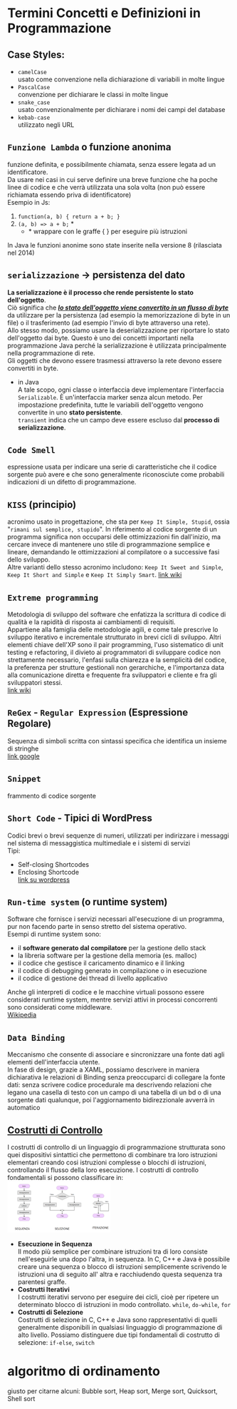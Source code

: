 # Termini Concetti e Definizioni in Programmazione

## Case Styles:
- `camelCase`  
    usato come convenzione nella dichiarazione di variabili in molte lingue
- `PascalCase`  
    convenzione per dichiarare le classi in molte lingue
- `snake_case`  
    usato convenzionalmente per dichiarare i nomi dei campi del database
- `kebab-case`  
    utilizzato negli URL

## `Funzione Lambda` o funzione anonima
funzione definita, e possibilmente chiamata, senza essere legata ad un identificatore.  
Da usare nei casi in cui serve definire una breve funzione che ha poche linee di codice e che verrà utilizzata una sola volta (non può essere richiamata essendo priva di identificatore)  
Esempio in Js:  
1. `function(a, b) { return a + b; }`
2. `(a, b) => a + b;` *
    - \* wrappare con le graffe { } per eseguire più istruzioni

In Java le funzioni anonime sono state inserite nella versione 8 (rilasciata nel 2014)

## `serializzazione` -> persistenza del dato
**La serializzazione è il processo che rende persistente lo stato dell'oggetto**.  
Ciò significa che <u>***lo stato dell'oggetto viene convertito in un flusso di byte***</u> da utilizzare per la persistenza (ad esempio la memorizzazione di byte in un file) o il trasferimento (ad esempio l'invio di byte attraverso una rete).  
Allo stesso modo, possiamo usare la deserializzazione per riportare lo stato dell'oggetto dai byte. Questo è uno dei concetti importanti nella programmazione Java perché la serializzazione è utilizzata principalmente nella programmazione di rete.  
Gli oggetti che devono essere trasmessi attraverso la rete devono essere convertiti in byte.  
- in Java  
    A tale scopo, ogni classe o interfaccia deve implementare l'interfaccia `Serializable`. È un'interfaccia marker senza alcun metodo.
    Per impostazione predefinita, tutte le variabili dell'oggetto vengono convertite in uno **stato persistente**.  
    `transient` indica che un campo deve essere escluso dal **processo di serializzazione**.  

## `Code Smell` 
espressione usata per indicare una serie di caratteristiche che il codice sorgente può avere e che sono generalmente riconosciute come probabili indicazioni di un difetto di programmazione.

## `KISS` (principio)
acronimo usato in progettazione, che sta per `Keep It Simple, Stupid`, ossia "`rimani sul semplice, stupido`". In riferimento al codice sorgente di un programma significa non occuparsi delle ottimizzazioni fin dall'inizio, ma cercare invece di mantenere uno stile di programmazione semplice e lineare, demandando le ottimizzazioni al compilatore o a successive fasi dello sviluppo.  
Altre varianti dello stesso acronimo includono: `Keep It Sweet and Simple`, `Keep It Short and Simple` e `Keep It Simply Smart`. 
[link wiki](https://it.wikipedia.org/wiki/KISS_(principio))


## `Extreme programming`
Metodologia di sviluppo del software che enfatizza la scrittura di codice di qualità e la rapidità di risposta ai cambiamenti di requisiti.  
Appartiene alla famiglia delle metodologie agili, e come tale prescrive lo sviluppo iterativo e incrementale strutturato in brevi cicli di sviluppo. Altri elementi chiave dell'XP sono il pair programming, l'uso sistematico di unit testing e refactoring, il divieto ai programmatori di sviluppare codice non strettamente necessario, l'enfasi sulla chiarezza e la semplicità del codice, la preferenza per strutture gestionali non gerarchiche, e l'importanza data alla comunicazione diretta e frequente fra sviluppatori e cliente e fra gli sviluppatori stessi.  
[link wiki](https://it.wikipedia.org/wiki/Extreme_programming)

## `ReGex` - `Regular Expression` (Espressione Regolare)
Sequenza di simboli scritta con sintassi specifica che identifica un insieme di stringhe  
[link google](https://support.google.com/a/answer/1371415?hl=it)

## `Snippet`  
frammento di codice sorgente

## `Short Code` - Tipici di WordPress  
Codici brevi o brevi sequenze di numeri, utilizzati per indirizzare i messaggi nel sistema di messaggistica multimediale e i sistemi di servizi  
Tipi:  
- Self-closing Shortcodes  
- Enclosing Shortcode  
[link su wordpress](../CMS/WordPress/ShortCode/ShortCode.md)

## `Run-time system` (o runtime system)
Software che fornisce i servizi necessari all'esecuzione di un programma, pur non facendo parte in senso stretto del sistema operativo.  
Esempi di runtime system sono:
- il **software generato dal compilatore** per la gestione dello stack
- la libreria software per la gestione della memoria (es. malloc)
- il codice che gestisce il caricamento dinamico e il linking
- il codice di debugging generato in compilazione o in esecuzione
- il codice di gestione dei thread di livello applicativo

Anche gli interpreti di codice e le macchine virtuali possono essere considerati runtime system, mentre servizi attivi in processi concorrenti sono considerati come middleware.  
[Wikipedia](https://it.wikipedia.org/wiki/Run-time_system)

## `Data Binding`
Meccanismo che consente di associare e sincronizzare una fonte dati agli elementi dell'interfaccia utente.  
In fase di design, grazie a XAML, possiamo descrivere in maniera dichiarativa le relazioni di Binding senza preoccuparci di collegare la fonte dati: senza scrivere codice procedurale ma descrivendo relazioni che legano una casella di testo con un campo di una tabella di un bd o di una sorgente dati qualunque, poi l'aggiornamento bidirezzionale avverrà in automatico

## [Costrutti di Controllo](http://www.dacrema.com/Informatica/Costrutti_controllo.htm)  
I costrutti di controllo di un linguaggio di programmazione strutturata sono quei dispositivi sintattici che permettono di combinare tra loro istruzioni elementari creando cosi istruzioni complesse o blocchi di istruzioni, controllando il flusso della loro esecuzione. I costrutti di controllo fondamentali si possono classificare in:  
![](asset/Costrutti_mini.png)
- **Esecuzione in Sequenza**  
    Il modo più semplice per combinare istruzioni tra di loro consiste nell'eseguirle una dopo l'altra, in sequenza. In C, C++ e Java è possibile creare una sequenza o blocco di istruzioni semplicemente scrivendo le istruzioni una di seguito all' altra e racchiudendo questa sequenza tra parentesi graffe.
- **Costrutti Iterativi**  
    I costrutti iterativi servono per eseguire dei cicli, cioè per ripetere un determinato blocco di istruzioni in modo controllato.
    `while`, `do-while`, `for`
- **Costrutti di Selezione**  
    Costrutti di selezione in C, C++ e Java sono rappresentativi di quelli generalmente disponibili in qualsiasi linguaggio di programmazione di alto livello. Possiamo distinguere due tipi fondamentali di costrutto di selezione: 
    `if-else`, `switch`

# algoritmo di ordinamento
giusto per citarne alcuni: Bubble sort, Heap sort, Merge sort, Quicksort, Shell sort 